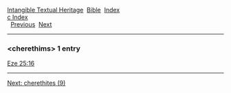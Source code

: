 [Intangible Textual Heritage](../../index)  [Bible](../index) 
[Index](index)   
[c Index](_c_)  
  [Previous](c02103)  [Next](c02105) 

------------------------------------------------------------------------

### &lt;cherethims&gt; 1 entry

[Eze 25:16](../kjv/eze025.htm#016)  

------------------------------------------------------------------------

[Next: cherethites (9)](c02105)

